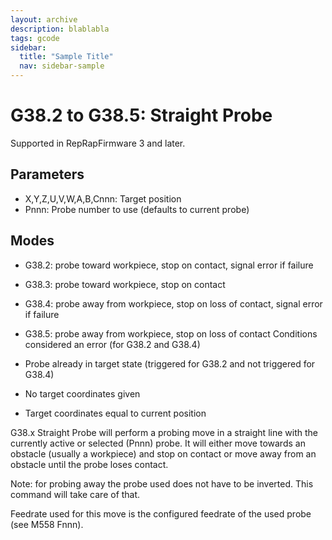 ```yaml
---
layout: archive
description: blablabla
tags: gcode
sidebar:
  title: "Sample Title"
  nav: sidebar-sample
---
```


# G38.2 to G38.5: Straight Probe #
Supported in RepRapFirmware 3 and later.

## Parameters ##

+ X,Y,Z,U,V,W,A,B,Cnnn: Target position
+ Pnnn: Probe number to use (defaults to current probe)

## Modes ##

+ G38.2: probe toward workpiece, stop on contact, signal error if failure
+ G38.3: probe toward workpiece, stop on contact
+ G38.4: probe away from workpiece, stop on loss of contact, signal error if failure
+ G38.5: probe away from workpiece, stop on loss of contact
Conditions considered an error (for G38.2 and G38.4)

+ Probe already in target state (triggered for G38.2 and not triggered for G38.4)
+ No target coordinates given
+ Target coordinates equal to current position

 G38.x Straight Probe will perform a probing move in a straight line with the currently active or selected (Pnnn) probe. It will either move towards an obstacle (usually a workpiece) and stop on contact or move away from an obstacle until the probe loses contact.

Note: for probing away the probe used does not have to be inverted. This command will take care of that.

Feedrate used for this move is the configured feedrate of the used probe (see M558 Fnnn).

